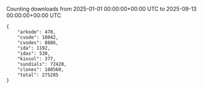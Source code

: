 
Counting downloads from 2025-01-01 00:00:00+00:00 UTC to 2025-09-13 00:00:00+00:00 UTC

```
{
    "arkode": 478,
    "cvode": 10842,
    "cvodes": 8886,
    "ida": 1192,
    "idas": 530,
    "kinsol": 377,
    "sundials": 72420,
    "clones": 180560,
    "total": 275285
}
```
